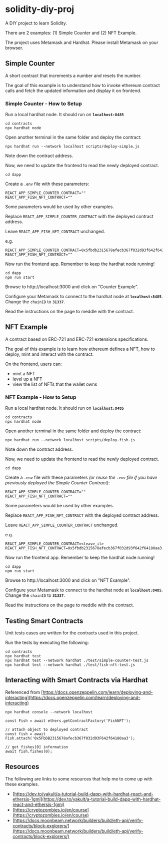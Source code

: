 # solidity-diy-proj
A DIY project to learn Solidity.

There are 2 examples: (1) Simple Counter and (2) NFT Example.

The project uses Metamask and Hardhat. Please install Metamask on your browser.

## Simple Counter

A short contract that increments a number and resets the number.

The goal of this example is to understand how to invoke ethereum contract calls and fetch the updated information and display it on frontend.

### Simple Counter - How to Setup

Run a local hardhat node. It should run on **`localhost:8485`**

```
cd contracts
npx hardhat node
```

Open another terminal in the same folder and deploy the contract:

```
npx hardhat run --network localhost scripts/deploy-simple.js
```

Note down the contract address.

Now, we need to update the frontend to read the newly deployed contract.

```
cd dapp
```

Create a `.env` file with these parameters:

```
REACT_APP_SIMPLE_COUNTER_CONTRACT=""
REACT_APP_FISH_NFT_CONTRACT=""
```

Some parameters would be used by other examples.

Replace `REACT_APP_SIMPLE_COUNTER_CONTRACT` with the deployed contract address. 

Leave `REACT_APP_FISH_NFT_CONTRACT` unchanged.

e.g.
```
REACT_APP_SIMPLE_COUNTER_CONTRACT=0x5fbdb2315678afecb367f032d93f642f64180aa3
REACT_APP_FISH_NFT_CONTRACT=""
```

Now run the frontend app. Remember to keep the hardhat node running!

```
cd dapp
npm run start
```

Browse to http://localhost:3000 and click on "Counter Example".

Configure your Metamask to connect to the hardhat node at **`localhost:8485`**. Change the `chainID` to **`31337`**.

Read the instructions on the page to meddle with the contract.

## NFT Example

A contract based on ERC-721 and ERC-721 extensions specifications.

The goal of this example is to learn how ethereum defines a NFT, how to deploy, mint and interact with the contract.

On the frontend, users can:
- mint a NFT
- level up a NFT
- view the list of NFTs that the wallet owns

### NFT Example - How to Setup

Run a local hardhat node. It should run on **`localhost:8485`**

```
cd contracts
npx hardhat node
```

Open another terminal in the same folder and deploy the contract:

```
npx hardhat run --network localhost scripts/deploy-fish.js
```

Note down the contract address.

Now, we need to update the frontend to read the newly deployed contract.

```
cd dapp
```

Create a `.env` file with these parameters *(or reuse the `.env` file if you have previously deployed the Simple Counter Contract)*:

```
REACT_APP_SIMPLE_COUNTER_CONTRACT=""
REACT_APP_FISH_NFT_CONTRACT=""
```

Some parameters would be used by other examples.

Replace `REACT_APP_FISH_NFT_CONTRACT` with the deployed contract address. 

Leave `REACT_APP_SIMPLE_COUNTER_CONTRACT` unchanged.

e.g.
```
REACT_APP_SIMPLE_COUNTER_CONTRACT=<leave_it>
REACT_APP_FISH_NFT_CONTRACT=0x5fbdb2315678afecb367f032d93f642f64180aa3
```

Now run the frontend app. Remember to keep the hardhat node running!

```
cd dapp
npm run start
```

Browse to http://localhost:3000 and click on "NFT Example".

Configure your Metamask to connect to the hardhat node at **`localhost:8485`**. Change the `chainID` to **`31337`**.

Read the instructions on the page to meddle with the contract.


## Testing Smart Contracts

Unit tests cases are written for the contracts used in this project.

Run the tests by executing the following:
```
cd contracts
npx hardhat test
npx hardhat test --network hardhat ./test/simple-counter-test.js
npx hardhat test --network hardhat ./test/fish-nft-test.js
```

## Interacting with Smart Contracts via Hardhat

Referenced from [https://docs.openzeppelin.com/learn/deploying-and-interacting](https://docs.openzeppelin.com/learn/deploying-and-interacting)

```
npx hardhat console --network localhost

const Fish = await ethers.getContractFactory('FishNFT');

// attach object to deployed contract
const fish = await Fish.attach('0x5FbDB2315678afecb367f032d93F642f64180aa3');

// get fishes[0] information
await fish.fishes(0);
```

## Resources

The following are links to some resources that help me to come up with these examples.

- [https://dev.to/yakult/a-tutorial-build-dapp-with-hardhat-react-and-ethersjs-1gmi](https://dev.to/yakult/a-tutorial-build-dapp-with-hardhat-react-and-ethersjs-1gmi)
- [https://cryptozombies.io/en/course](https://cryptozombies.io/en/course)
- [https://docs.moonbeam.network/builders/build/eth-api/verify-contracts/block-explorers/](https://docs.moonbeam.network/builders/build/eth-api/verify-contracts/block-explorers/)
